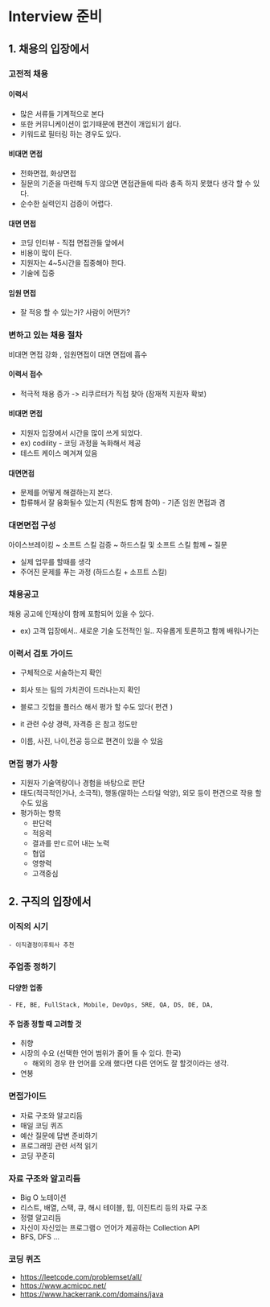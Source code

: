 # Interview 준비

## 1. 채용의 입장에서

### 고전적 채용

#### 이력서

- 많은 서류들 기계적으로 본다
- 또한 커뮤니케이션이 없기때문에 편견이 개입되기 쉽다.
- 키워드로 필터링 하는 경우도 있다.

#### 비대면 면접

- 전화면접, 화상면접
- 질문의 기준을 마련해 두지 않으면 면접관들에 따라 충족 하지 못했다 생각 할 수 있다.
- 순수한 실력인지 검증이 어렵다.

#### 대면 면접

- 코딩 인터뷰 - 직접 면접관들 앞에서
- 비용이 많이 든다.
- 지원자는 4~5시간을 집중해야 한다. 
- 기술에 집중

#### 임원 면접

- 잘 적응 할 수 있는가? 사람이 어떤가?



### 변하고 있는 채용 절차

비대면 면접 강화 , 임원면접이 대면 면접에 흡수

#### 이력서 접수

- 적극적 채용 증가 -> 리쿠르터가 직접 찾아 (잠재적 지원자 확보)

#### 비대면 면접

- 지원자 입장에서 시간을 많이 쓰게 되었다.
- ex) codility - 코딩 과정을 녹화해서 제공
- 테스트 케이스 메겨져 있음

#### 대면면접

- 문제를 어떻게 해결하는지 본다.
- 합류해서 잘 융화될수 있는지 (직원도 함께 참여) - 기존 임원 면접과 겸



### 대면면접 구성

아이스브레이킹 ~ 소프트 스킬 검증 ~ 하드스킬 및 소프트 스킬 함께 ~ 질문

- 실제 업무를 할때를 생각
- 주어진 문제를 푸는 과정 (하드스킬 + 소프트 스킬)



### 채용공고

채용 공고에 인재상이 함께 포함되어 있을 수 있다.

- ex) 고객 입장에서.. 새로운 기술 도전적인 일.. 자유롭게 토론하고 함께 배워나가는



### 이력서 검토 가이드

- 구체적으로 서술하는지 확인
- 회사 또는 팀의 가치관이 드러나는지 확인

- 블로그 깃헙을 플러스 해서 평가 할 수도 있다( 편견 )
- it 관련 수상 경력, 자격증 은 참고 정도만
- 이름, 사진, 나이,전공 등으로 편견이 있을 수 있음



### 면접 평가 사항

- 지원자 기술역량이나 경험을 바탕으로 판단
- 태도(적극적인거나, 소극적), 행동(말하는 스타일 억양), 외모 등이 편견으로 작용 할 수도 있음
- 평가하는 항목
  - 판단력
  - 적응력
  - 결과를 만ㄷ르어 내는 노력
  - 협업
  - 영향력
  - 고객중심



## 2. 구직의 입장에서 

### 이직의 시기

	- 이직결정이후퇴사 추천

### 주업종 정하기

#### 다양한 업종

	- FE, BE, FullStack, Mobile, DevOps, SRE, QA, DS, DE, DA, 

#### 주 업종 정할 때 고려할 것

- 취향
- 시장의 수요 (선택한 언어 범위가 줄어 들 수 있다. 한국)
  - 해외의 경우 한 언어를 오래 했다면 다른 언어도 잘 할것이라는 생각.
- 연봉 

### 면접가이드

- 자료 구조와 알고리듬
- 매일 코딩 퀴즈
- 예산 질문에 답변 준비하기
- 프로그래밍 관련 서적 읽기
- 코딩 꾸준히

### 자료 구조와 알고리듬

- Big O 노테이션
- 리스트, 배열, 스택, 큐, 해시 테이블, 힙, 이진트리 등의 자료 구조
- 정렬 알고리듬
- 자신이 자신있는 프로그램ㅇ 언어가 제공하는 Collection API
- BFS, DFS ...

### 코딩 퀴즈

- https://leetcode.com/problemset/all/
- https://www.acmicpc.net/
- https://www.hackerrank.com/domains/java

​	

